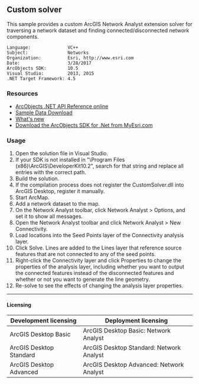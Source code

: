 ## Custom solver

  <div xmlns="http://www.w3.org/1999/xhtml">This sample provides a custom ArcGIS Network Analyst extension solver for traversing a network dataset and finding connected/disconnected network components. </div>  


<!-- TODO: Fill this section below with metadata about this sample-->
```
Language:              VC++
Subject:               Networks
Organization:          Esri, http://www.esri.com
Date:                  3/28/2017
ArcObjects SDK:        10.5
Visual Studio:         2013, 2015
.NET Target Framework: 4.5
```

### Resources

* [ArcObjects .NET API Reference online](http://desktop.arcgis.com/en/arcobjects/latest/net/webframe.htm)  
* [Sample Data Download](../../releases)  
* [What's new](http://desktop.arcgis.com/en/arcobjects/latest/net/webframe.htm#05247c04-bfd9-4e36-ae09-bc6e833c3b14.htm)  
* [Download the ArcObjects SDK for .Net from MyEsri.com](https://my.esri.com/)  

### Usage
1. Open the solution file in Visual Studio.  
1. If your SDK is not installed in "\Program Files (x86)\ArcGIS\DeveloperKit10.2", search for that string and replace all entries with the correct path.  
1. Build the solution.  
1. If the compilation process does not register the CustomSolver.dll into ArcGIS Desktop, register it manually.  
1. Start ArcMap.  
1. Add a network dataset to the map.  
1. On the Network Analyst toolbar, click Network Analyst > Options, and set it to show all messages.  
1. Open the Network Analyst toolbar and click Network Analyst > New Connectivity.  
1. Load locations into the Seed Points layer of the Connectivity analysis layer.  
1. Click Solve. Lines are added to the Lines layer that reference source features that are not connected to any of the seed points.  
1. Right-click the Connectivity layer and click Properties to change the properties of the analysis layer, including whether you want to output the connected features instead of the disconnected features and whether or not you want to generate the line geometry.  
1. Re-solve to see the effects of changing the analysis layer properties.  









---------------------------------

#### Licensing  
| Development licensing | Deployment licensing | 
| ------------- | ------------- | 
| ArcGIS Desktop Basic | ArcGIS Desktop Basic: Network Analyst |  
| ArcGIS Desktop Standard | ArcGIS Desktop Standard: Network Analyst |  
| ArcGIS Desktop Advanced | ArcGIS Desktop Advanced: Network Analyst |  


